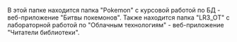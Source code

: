 В этой папке находится папка "Pokemon" с курсовой работой по БД - веб-приложение "Битвы покемонов".
Также находится папка "LR3_OT" с лабораторной работой по "Облачным технологиям" - веб-приложение "Читатели библиотеки".
